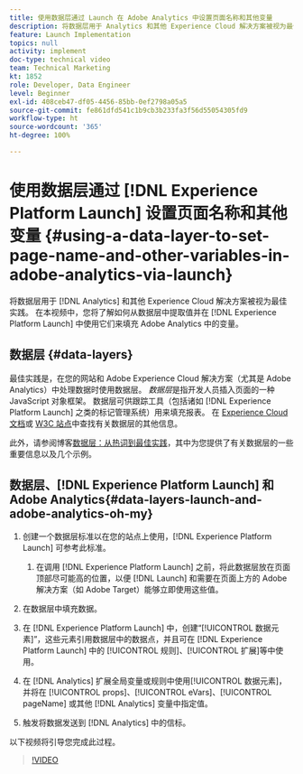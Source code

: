 ```yaml
---
title: 使用数据层通过 Launch 在 Adobe Analytics 中设置页面名称和其他变量
description: 将数据层用于 Analytics 和其他 Experience Cloud 解决方案被视为最佳实践。 在本视频中，您将了解如何从数据层中提取值并在 Launch 中使用它们来填充 Adobe Analytics 中的变量。
feature: Launch Implementation
topics: null
activity: implement
doc-type: technical video
team: Technical Marketing
kt: 1852
role: Developer, Data Engineer
level: Beginner
exl-id: 408ceb47-df05-4456-85bb-0ef2798a05a5
source-git-commit: fe861dfd541c1b9cb3b233fa3f56d55054305fd9
workflow-type: ht
source-wordcount: '365'
ht-degree: 100%

---
```


# 使用数据层通过 [!DNL Experience Platform Launch] 设置页面名称和其他变量 {#using-a-data-layer-to-set-page-name-and-other-variables-in-adobe-analytics-via-launch}

将数据层用于 [!DNL Analytics] 和其他 Experience Cloud 解决方案被视为最佳实践。 在本视频中，您将了解如何从数据层中提取值并在 [!DNL Experience Platform Launch] 中使用它们来填充 Adobe Analytics 中的变量。

## 数据层 {#data-layers}

最佳实践是，在您的网站和 Adobe Experience Cloud 解决方案（尤其是 Adobe Analytics）中处理数据时使用数据层。 _数据层_&#x200B;是指开发人员插入页面的一种 JavaScript 对象框架。 数据层可供跟踪工具（包括诸如 [!DNL Experience Platform Launch] 之类的标记管理系统）用来填充报表。 在 [Experience Cloud 文档](https://experienceleague.adobe.com/docs/analytics/implementation/prepare/data-layer.html?lang=zh-Hans)或 [W3C 站点](https://www.w3.org/)中查找有关数据层的其他信息。

此外，请参阅博客[数据层：从热词到最佳实践](https://theblog.adobe.com/data-layers-buzzword-best-practice/)，其中为您提供了有关数据层的一些重要信息以及几个示例。

## 数据层、[!DNL Experience Platform Launch] 和 Adobe Analytics{#data-layers-launch-and-adobe-analytics-oh-my}

1. 创建一个数据层标准以在您的站点上使用，[!DNL Experience Platform Launch] 可参考此标准。

   1. 在调用 [!DNL Experience Platform Launch] 之前，将此数据层放在页面顶部尽可能高的位置，以便 [!DNL Launch] 和需要在页面上方的 Adobe 解决方案（如 Adobe Target）能够立即使用这些值。

1. 在数据层中填充数据。
1. 在 [!DNL Experience Platform Launch] 中，创建“[!UICONTROL 数据元素]”，这些元素引用数据层中的数据点，并且可在 [!DNL Experience Platform Launch] 中的 [!UICONTROL 规则]、[!UICONTROL 扩展]等中使用。
1. 在 [!DNL Analytics] 扩展全局变量或规则中使用[!UICONTROL 数据元素]，并将在 [!UICONTROL props]、[!UICONTROL eVars]、[!UICONTROL pageName] 或其他 [!DNL Analytics] 变量中指定值。
1. 触发将数据发送到 [!DNL Analytics] 中的信标。

以下视频将引导您完成此过程。

>[!VIDEO](https://video.tv.adobe.com/v/25899/?quality=12)
